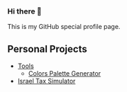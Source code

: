 ### Hi there 👋

This is my GitHub special profile page.

## Personal Projects

* [Tools](Tools/)
  * [Colors Palette Generator](Tools/ColorPaletteGenerator/)
* [Israel Tax Simulator](IsraelTaxSimulator/)
